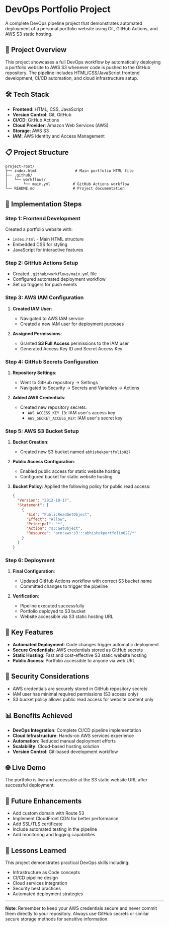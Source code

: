 # DevOps Portfolio Project

A complete DevOps pipeline project that demonstrates automated deployment of a personal portfolio website using Git, GitHub Actions, and AWS S3 static hosting.

## 🚀 Project Overview

This project showcases a full DevOps workflow by automatically deploying a portfolio website to AWS S3 whenever code is pushed to the GitHub repository. The pipeline includes HTML/CSS/JavaScript frontend development, CI/CD automation, and cloud infrastructure setup.

## 🛠️ Tech Stack

- **Frontend**: HTML, CSS, JavaScript
- **Version Control**: Git, GitHub
- **CI/CD**: GitHub Actions
- **Cloud Provider**: Amazon Web Services (AWS)
- **Storage**: AWS S3
- **IAM**: AWS Identity and Access Management

## 📋 Project Structure

```
project-root/
├── index.html                 # Main portfolio HTML file
├── .github/
│   └── workflows/
│       └── main.yml          # GitHub Actions workflow
└── README.md                 # Project documentation
```

## 🔧 Implementation Steps

### Step 1: Frontend Development
Created a portfolio website with:
- `index.html` - Main HTML structure
- Embedded CSS for styling
- JavaScript for interactive features

### Step 2: GitHub Actions Setup
- Created `.github/workflows/main.yml` file
- Configured automated deployment workflow
- Set up triggers for push events

### Step 3: AWS IAM Configuration
1. **Created IAM User**:
   - Navigated to AWS IAM service
   - Created a new IAM user for deployment purposes

2. **Assigned Permissions**:
   - Granted **S3 Full Access** permissions to the IAM user
   - Generated Access Key ID and Secret Access Key

### Step 4: GitHub Secrets Configuration
1. **Repository Settings**:
   - Went to GitHub repository → Settings
   - Navigated to Security → Secrets and Variables → Actions

2. **Added AWS Credentials**:
   - Created new repository secrets:
     - `AWS_ACCESS_KEY_ID`: IAM user's access key
     - `AWS_SECRET_ACCESS_KEY`: IAM user's secret key

### Step 5: AWS S3 Bucket Setup
1. **Bucket Creation**:
   - Created new S3 bucket named `abhishekportfolio027`

2. **Public Access Configuration**:
   - Enabled public access for static website hosting
   - Configured bucket for static website hosting

3. **Bucket Policy**:
   Applied the following policy for public read access:
   ```json
   {
     "Version": "2012-10-17",
     "Statement": [
       {
         "Sid": "PublicReadGetObject",
         "Effect": "Allow",
         "Principal": "*",
         "Action": "s3:GetObject",
         "Resource": "arn:aws:s3:::abhishekportfolio027/*"
       }
     ]
   }
   ```

### Step 6: Deployment
1. **Final Configuration**:
   - Updated GitHub Actions workflow with correct S3 bucket name
   - Committed changes to trigger the pipeline

2. **Verification**:
   - Pipeline executed successfully
   - Portfolio deployed to S3 bucket
   - Website accessible via S3 static hosting URL

## 🎯 Key Features

- **Automated Deployment**: Code changes trigger automatic deployment
- **Secure Credentials**: AWS credentials stored as GitHub secrets
- **Static Hosting**: Fast and cost-effective S3 static website hosting
- **Public Access**: Portfolio accessible to anyone via web URL

## 🔐 Security Considerations

- AWS credentials are securely stored in GitHub repository secrets
- IAM user has minimal required permissions (S3 access only)
- S3 bucket policy allows public read access for website content only

## 📊 Benefits Achieved

- **DevOps Integration**: Complete CI/CD pipeline implementation
- **Cloud Infrastructure**: Hands-on AWS services experience
- **Automation**: Reduced manual deployment efforts
- **Scalability**: Cloud-based hosting solution
- **Version Control**: Git-based development workflow

## 🌐 Live Demo

The portfolio is live and accessible at the S3 static website URL after successful deployment.

## 🚀 Future Enhancements

- Add custom domain with Route 53
- Implement CloudFront CDN for better performance
- Add SSL/TLS certificate
- Include automated testing in the pipeline
- Add monitoring and logging capabilities

## 📝 Lessons Learned

This project demonstrates practical DevOps skills including:
- Infrastructure as Code concepts
- CI/CD pipeline design
- Cloud services integration
- Security best practices
- Automated deployment strategies

---

**Note**: Remember to keep your AWS credentials secure and never commit them directly to your repository. Always use GitHub secrets or similar secure storage methods for sensitive information.
